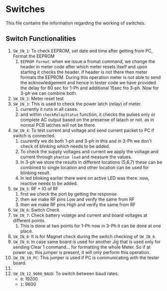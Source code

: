 # Switches
This file contains the information regarding the working of switches.

## Switch Functionalities
1. `SW_IN_1`: To check EEPROM, set date and time after getting from PC, Format the EEPROM
    1. `EEPROM Format`: when we issue a fromat command, we change the header in meter code after which meter resets itself and upon starting it checks the header. if header is not there then meter formats the EEPROM. During this operation meter is not able to send the acknowledgement and hence in tester code we have provided the delay for 60 sec for 1-Ph and additional 15sec fro 3-ph. Now for 3-ph we can combine both.
2. `SW_IN_2`: Meter reset test
3. `SW_IN_3`: This is used to check the power latch (relay) of meter.
    1. currently it runs in all cases. 
    2. and within `checkRelayStatus` function, it checks the pulses only or complete AC output based on the presense of latach or not. as in normal PCB latches will not be there.
4. `SW_IN_4`: To test current and voltage and send current packet to PC if switch is connected.
    1. cuurently we do both 1-ph and 3-ph in this and in 3-Ph we don't check of blinking which needs to be added.
    2. To check the supply voltages and current we apply the voltage and current through `phantom load` and measure the values.
    3. In 3-ph we store the results in different locations (5,6,7) these can be combined to single location and other location can be used for blinking result.
    4. In led blinking earlier there were on active LED was there. now, reactive needs to be added. 
5. `SW_IN_5`: RF + IO of RF 
    1. first we check the port by getting the response
    2. then we make RF pins Low and verify the same from RF
    3. then we make RF pins High and verify the same from RF
6. `SW_IN_6`: Switch Check
7. `SW_IN_7`: Check battery volatge and current and board voltages at different points.
    1. This is done at two points for 1-Ph now in 3-Ph it can be done at one place. 
8. `SW_IN_8`: It is for Magnet check during the switch checking of `SW_IN_6`.
9. `SW_IN_9`: In case same board is used for another Jig that is used only for sending Clear 1 command... for formatting the whole Meter. So if at power up, this jumper is present, it will only perform this operation.
10. `SW_IN_10_PC`: This jumper is used if PC is communicating with the tester board.
11. 
12. `SW_IN_12_9600_BAUD`: To switch between baud rates.
    *  `0`: 19200
    *  `1`: 9600
